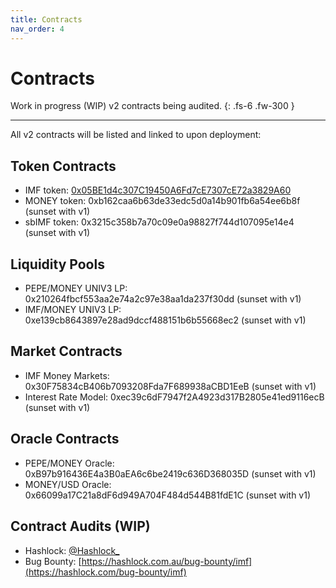 ```yaml
---
title: Contracts
nav_order: 4
---
```


# Contracts

Work in progress (WIP) v2 contracts being audited.
{: .fs-6 .fw-300 }

---

All v2 contracts will be listed and linked to upon deployment:

## Token Contracts

- IMF token: [0x05BE1d4c307C19450A6Fd7cE7307cE72a3829A60](https://etherscan.io/token/0x05BE1d4c307C19450A6Fd7cE7307cE72a3829A60)
- MONEY token: 0xb162caa6b63de33edc5d0a14b901fb6a54ee6b8f (sunset with v1)
- sbIMF token: 0x3215c358b7a70c09e0a98827f744d107095e14e4 (sunset with v1)

## Liquidity Pools

- PEPE/MONEY UNIV3 LP: 0x210264fbcf553aa2e74a2c97e38aa1da237f30dd (sunset with v1)
- IMF/MONEY UNIV3 LP: 0xe139cb8643897e28ad9dccf488151b6b55668ec2 (sunset with v1)

## Market Contracts

- IMF Money Markets: 0x30F75834cB406b7093208Fda7F689938aCBD1EeB (sunset with v1)
- Interest Rate Model: 0xec39c6dF7947f2A4923d317B2805e41ed9116ecB (sunset with v1)

## Oracle Contracts

- PEPE/MONEY Oracle: 0xB97b916436E4a3B0aEA6c6be2419c636D368035D (sunset with v1)
- MONEY/USD Oracle: 0x66099a17C21a8dF6d949A704F484d544B81fdE1C (sunset with v1)

## Contract Audits (WIP)

- Hashlock: [@Hashlock_](https://x.com/Hashlock_)
- Bug Bounty: [https://hashlock.com.au/bug-bounty/imf](https://hashlock.com/bug-bounty/imf)